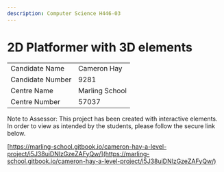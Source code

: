 ```yaml
---
description: Computer Science H446-03
---
```


# 2D Platformer with 3D elements

|                  |                |
| ---------------- | -------------- |
| Candidate Name   | Cameron Hay    |
| Candidate Number | 9281           |
| Centre Name      | Marling School |
| Centre Number    | 57037          |

Note to Assessor: This project has been created with interactive elements. In order to view as intended by the students, please follow the secure link below.

[https://marling-school.gitbook.io/cameron-hay-a-level-project/i5J38uiDNlzGzeZAFyQw/](https://marling-school.gitbook.io/cameron-hay-a-level-project/i5J38uiDNlzGzeZAFyQw/)

